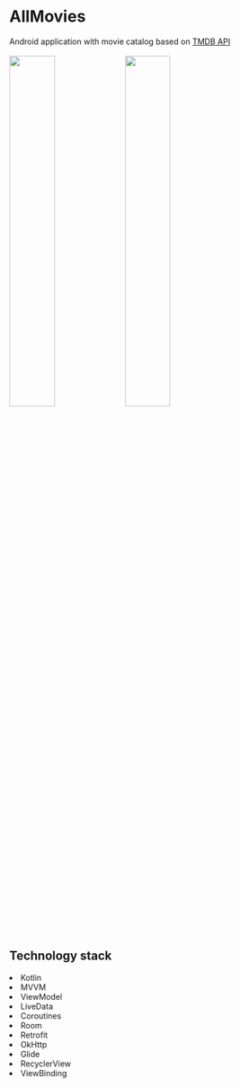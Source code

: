 # AllMovies
Android application with movie catalog based on [TMDB API](https://www.themoviedb.org/)
<br><br>
<img src="https://github.com/sergeytutushkin/AAGFundamentals2020/blob/MovingToOffice/lesson8/src/main/res/drawable/screenshot_list.webp?raw=true" width="40%">
<img src="https://github.com/sergeytutushkin/AAGFundamentals2020/blob/MovingToOffice/lesson8/src/main/res/drawable/screenshot_details.webp?raw=true" width="40%">

Technology stack
---
<li>Kotlin
<li>MVVM
<li>ViewModel
<li>LiveData
<li>Coroutines
<li>Room
<li>Retrofit
<li>OkHttp
<li>Glide
<li>RecyclerView
<li>ViewBinding
